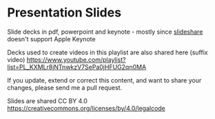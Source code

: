 Presentation Slides
===================

Slide decks in pdf, powerpoint and keynote - mostly since [slideshare](http://www.slideshare.net/adriancockcroft) doesn't support Apple Keynote

Decks used to create videos in this playlist are also shared here (suffix video)
https://www.youtube.com/playlist?list=PL_KXMLr8jNTnwkzV7SePa0jHFUG2qn0MA


If you update, extend or correct this content, and want to share your changes, please send me a pull request.

Slides are shared CC BY 4.0 https://creativecommons.org/licenses/by/4.0/legalcode
